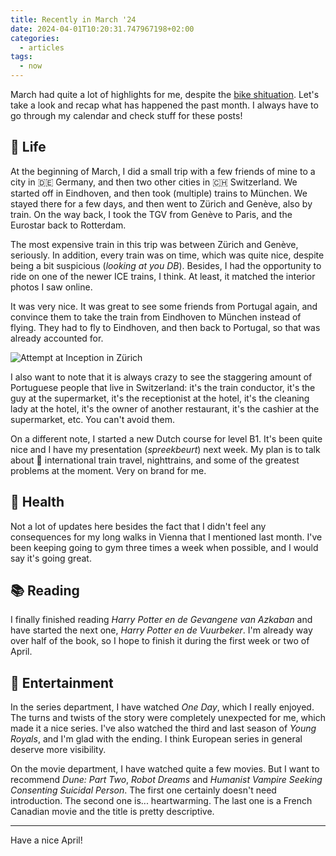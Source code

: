 ```yaml
---
title: Recently in March '24
date: 2024-04-01T10:20:31.747967198+02:00
categories:
  - articles
tags:
  - now
---
```


March had quite a lot of highlights for me, despite the [bike shituation](/2024/04/01/bike-thieves/). Let's take a look and recap what has happened the past month. I always have to go through my calendar and check stuff for these posts!

<!--more-->

## 🍄 Life

At the beginning of March, I did a small trip with a few friends of mine to a city in 🇩🇪 Germany, and then two other cities in 🇨🇭 Switzerland. We started off in Eindhoven, and then took (multiple) trains to München. We stayed there for a few days, and then went to Zürich and Genève, also by train. On the way back, I took the TGV from Genève to Paris, and the Eurostar back to Rotterdam.

The most expensive train in this trip was between Zürich and Genève, seriously. In addition, every train was on time, which was quite nice, despite being a bit suspicious (*looking at you DB*). Besides, I had the opportunity to ride on one of the newer ICE trains, I think. At least, it matched the interior photos I saw online.

It was very nice. It was great to see some friends from Portugal again, and convince them to take the train from Eindhoven to München instead of flying. They had to fly to Eindhoven, and then back to Portugal, so that was already accounted for.

![Attempt at [Inception](/2024/02/29/recently/) in Zürich](cdn:/2024-03-inception-foto?class=fw)

I also want to note that it is always crazy to see the staggering amount of Portuguese people that live in Switzerland: it's the train conductor, it's the guy at the supermarket, it's the receptionist at the hotel, it's the cleaning lady at the hotel, it's the owner of another restaurant, it's the cashier at the supermarket, etc. You can't avoid them.

On a different note, I started a new Dutch course for level B1. It's been quite nice and I have my presentation (*spreekbeurt*) next week. My plan is to talk about 🚊 international train travel, nighttrains, and some of the greatest problems at the moment. Very on brand for me.

## 💪 Health

Not a lot of updates here besides the fact that I didn't feel any consequences for my long walks in Vienna that I mentioned last month. I've been keeping going to gym three times a week when possible, and I would say it's going great.

## 📚 Reading

I finally finished reading *Harry Potter en de Gevangene van Azkaban* and have started the next one, *Harry Potter en de Vuurbeker*. I'm already way over half of the book, so I hope to finish it during the first week or two of April.

## 🍿 Entertainment

In the series department, I have watched *One Day*, which I really enjoyed. The turns and twists of the story were completely unexpected for me, which made it a nice series. I've also watched the third and last season of *Young Royals*, and I'm glad with the ending. I think European series in general deserve more visibility.

On the movie department, I have watched quite a few movies. But I want to recommend *Dune: Part Two*, *Robot Dreams* and *Humanist Vampire Seeking Consenting Suicidal Person*. The first one certainly doesn't need introduction. The second one is... heartwarming. The last one is a French Canadian movie and the title is pretty descriptive.

<hr>

Have a nice April!
